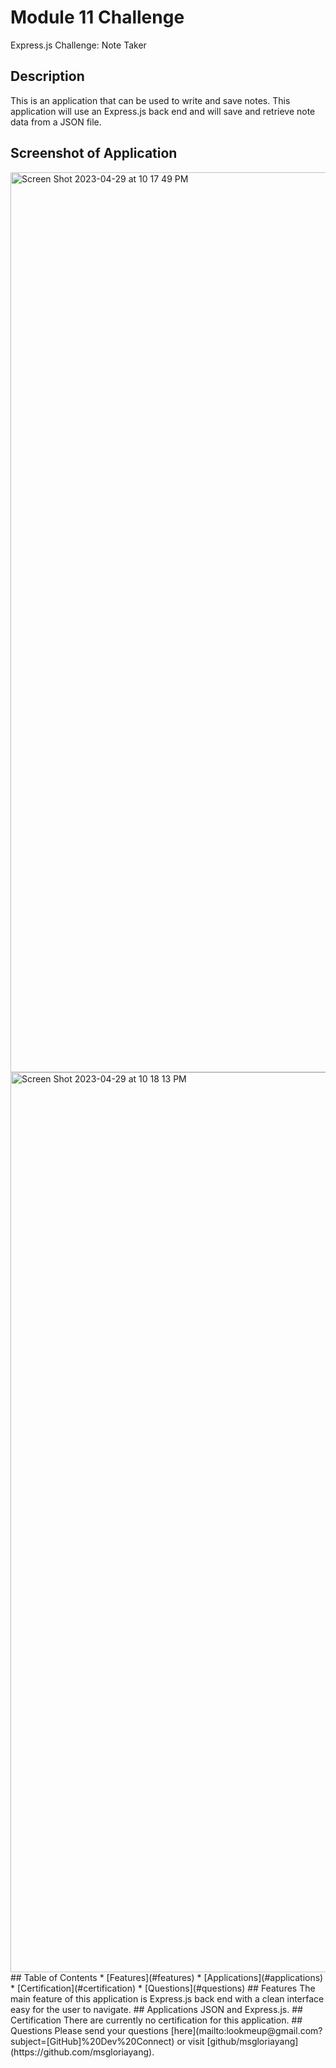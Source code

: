 # Module 11 Challenge
Express.js Challenge: Note Taker
## Description
This is an application that can be used to write and save notes. This application will use an Express.js back end and will save and retrieve note data from a JSON file.
## Screenshot of Application
<img width="1440" alt="Screen Shot 2023-04-29 at 10 17 49 PM" src="https://user-images.githubusercontent.com/118951775/235334061-6447fb20-10fa-4106-af0b-184ec4469842.png">

<img width="1440" alt="Screen Shot 2023-04-29 at 10 18 13 PM" src="https://user-images.githubusercontent.com/118951775/235334064-a652a86f-8b1d-4ed2-8637-6ccbdf7b8ea4.png">
## Table of Contents
* [Features](#features)
* [Applications](#applications)
* [Certification](#certification)
* [Questions](#questions)
## Features
The main feature of this application is Express.js back end with a clean interface easy for the user to navigate.
## Applications
JSON and Express.js.
## Certification
There are currently no certification for this application.
## Questions
Please send your questions [here](mailto:lookmeup@gmail.com?subject=[GitHub]%20Dev%20Connect) or visit [github/msgloriayang](https://github.com/msgloriayang).
